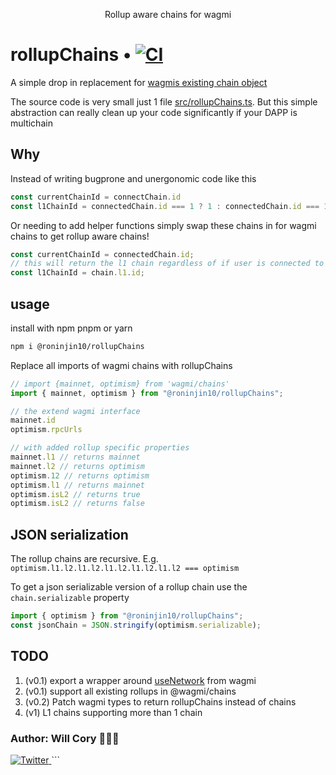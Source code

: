 <p align="center"><b></b></p>
<p align="center">Rollup aware chains for wagmi<b>
</b></p>

# rollupChains • [![CI](https://github.com/roninjin10/rollupChains/actions/workflows/tests.yml/badge.svg)](https://github.com/roninjin10/rollupChains/actions/workflows/tests.yml)

A simple drop in replacement for [wagmis existing chain object](https://github.com/wagmi-dev/references/tree/27c9ee2258c5ba75a93db4cfe5f0e6a791e05b80/packages/chains)

The source code is very small just 1 file [src/rollupChains.ts](https://github.com/roninjin10/rollupChains/blob/main/src/rollupChains.ts). But this simple abstraction can really clean up your code significantly if your DAPP is multichain

## Why

Instead of writing bugprone and unergonomic code like this

```typescript
const currentChainId = connectChain.id
const l1ChainId = connectedChain.id === 1 ? 1 : connectedChain.id === 10 ? 1 : connectedChain.id === 5 ? 5 : connectedChain.id === 420 ? 5 ...
```

Or needing to add helper functions simply swap these chains in for wagmi chains to get rollup aware chains!

```typescript
const currentChainId = connectedChain.id;
// this will return the l1 chain regardless of if user is connected to testnet, mainnet, l1, or l2
const l1ChainId = chain.l1.id;
```

## usage

install with npm pnpm or yarn

```bash
npm i @roninjin10/rollupChains
```

Replace all imports of wagmi chains with rollupChains

```typescript
// import {mainnet, optimism} from 'wagmi/chains'
import { mainnet, optimism } from "@roninjin10/rollupChains";

// the extend wagmi interface
mainnet.id
optimism.rpcUrls

// with added rollup specific properties
mainnet.l1 // returns mainnet
mainnet.l2 // returns optimism
optimism.12 // returns optimism
optimism.l1 // returns mainnet
optimism.isL2 // returns true
optimism.isL2 // returns false
```

## JSON serialization

The rollup chains are recursive. E.g. `optimism.l1.l2.l1.l2.l1.l2.l1.l2.l1.l2 === optimism`

To get a json serializable version of a rollup chain use the `chain.serializable` property

```typescript
import { optimism } from "@roninjin10/rollupChains";
const jsonChain = JSON.stringify(optimism.serializable);
```

## TODO

1. (v0.1) export a wrapper around [useNetwork](https://wagmi.sh/react/hooks/useNetwork) from wagmi
2. (v0.1) support all existing rollups in @wagmi/chains
3. (v0.2) Patch wagmi types to return rollupChains instead of chains
4. (v1) L1 chains supporting more than 1 chain

### Author: Will Cory 👨🏻‍💻

<a href="https://twitter.com/fucory">
    <img alt="Twitter" src="https://img.shields.io/twitter/url.svg?label=%40fucory&style=social&url=https%3A%2F%2Ftwitter.com%2Ffucory" />
</a>
```

